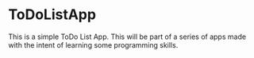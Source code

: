 # ToDoListApp

This is a simple ToDo List App. This will be part of a series of apps made with the intent of learning some programming skills.
